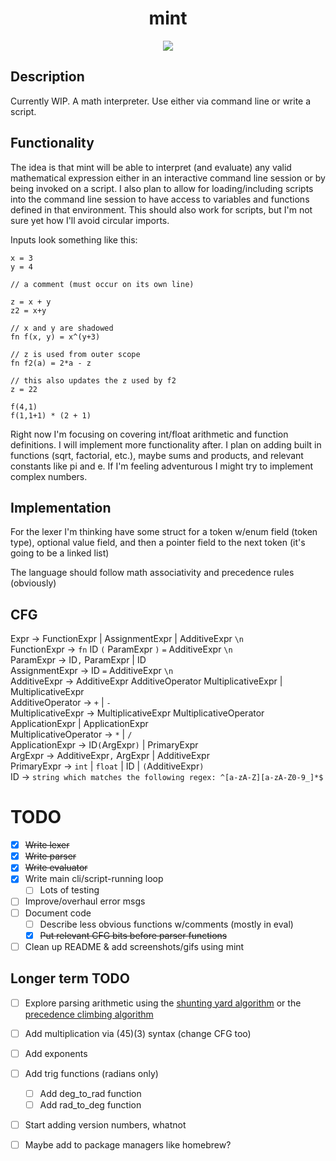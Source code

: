 <h1 align="center"> mint </h1>

<p align="center">
    <img src="https://github.com/Eric-McKinney/mint/actions/workflows/build.yml/badge.svg">
</p>

## Description

Currently WIP. A math interpreter. Use either via command line or write a script.

## Functionality

The idea is that mint will be able to interpret (and evaluate) any valid mathematical expression either in an
interactive command line session or by being invoked on a script. I also plan to allow for loading/including scripts
into the command line session to have access to variables and functions defined in that environment. This should also
work for scripts, but I'm not sure yet how I'll avoid circular imports.

Inputs look something like this:

```
x = 3
y = 4

// a comment (must occur on its own line)

z = x + y
z2 = x+y

// x and y are shadowed
fn f(x, y) = x^(y+3)

// z is used from outer scope
fn f2(a) = 2*a - z

// this also updates the z used by f2
z = 22

f(4,1)
f(1,1+1) * (2 + 1)
```

Right now I'm focusing on covering int/float arithmetic and function definitions. I will implement more functionality
after. I plan on adding built in functions (sqrt, factorial, etc.), maybe sums and products, and relevant constants
like pi and e. If I'm feeling adventurous I might try to implement complex numbers.

## Implementation

For the lexer I'm thinking have some struct for a token w/enum field (token type), 
optional value field, and then a pointer field to the next token (it's going to be a linked list)

The language should follow math associativity and precedence rules (obviously)

## CFG

Expr -> FunctionExpr | AssignmentExpr | AdditiveExpr `\n`\
FunctionExpr -> `fn` ID `(` ParamExpr `)` `=` AdditiveExpr `\n`\
ParamExpr -> ID`,` ParamExpr | ID\
AssignmentExpr -> ID `=` AdditiveExpr `\n`\
AdditiveExpr -> AdditiveExpr AdditiveOperator MultiplicativeExpr | MultiplicativeExpr\
AdditiveOperator -> `+` | `-`\
MultiplicativeExpr -> MultiplicativeExpr MultiplicativeOperator ApplicationExpr | ApplicationExpr\
MultiplicativeOperator -> `*` | `/`\
ApplicationExpr -> ID`(`ArgExpr`)` | PrimaryExpr\
ArgExpr -> AdditiveExpr`,` ArgExpr | AdditiveExpr\
PrimaryExpr -> `int` | `float` | ID | `(`AdditiveExpr`)`\
ID -> `string which matches the following regex: ^[a-zA-Z][a-zA-Z0-9_]*$`

# TODO

- [x] ~~Write lexer~~
- [x] ~~Write parser~~
- [x] ~~Write evaluator~~
- [x] Write main cli/script-running loop
    - [ ] Lots of testing
- [ ] Improve/overhaul error msgs
- [ ] Document code
    - [ ] Describe less obvious functions w/comments (mostly in eval)
    - [x] ~~Put relevant CFG bits before parser functions~~
- [ ] Clean up README & add screenshots/gifs using mint

## Longer term TODO

- [ ] Explore parsing arithmetic using the [shunting yard algorithm](https://www.engr.mun.ca/~theo/Misc/exp_parsing.htm#shunting_yard)
or the [precedence climbing algorithm](https://www.engr.mun.ca/~theo/Misc/exp_parsing.htm#climbing)
- [ ] Add multiplication via (45)(3) syntax (change CFG too)
- [ ] Add exponents
- [ ] Add trig functions (radians only)
    - [ ] Add deg\_to\_rad function
    - [ ] Add rad\_to\_deg function
- [ ] Start adding version numbers, whatnot
- [ ] Maybe add to package managers like homebrew?

